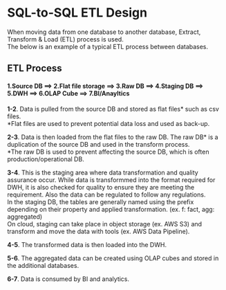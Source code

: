 # SQL-to-SQL ETL Design
When moving data from one database to another database, Extract, Transform & Load (ETL) process is used.<br>
The below is an example of a typical ETL process between databases.

## ETL Process
#### 1.Source DB ==> 2.Flat file storage ==> 3.Raw DB ==> 4.Staging DB ==> 5.DWH ==> 6.OLAP Cube ==> 7.BI/Anayltics
<b>1-2</b>. Data is pulled from the source DB and stored as flat files* such as csv files.<br>
*Flat files are used to prevent potential data loss and used as back-up. 

<b>2-3</b>. Data is then loaded from the flat files to the raw DB. The raw DB* is a duplication of the source DB and used in the transform process. <br>
*The raw DB is used to prevent affecting the source DB, which is often production/operational DB. 

<b>3-4</b>. This is the staging area where data transformation and quality assurance occur. While data is transformmed into the format required for DWH, it is also
checked for quality to ensure they are meeting the requirement. Also the data can be regulated to follow any regulations. <br>
In the staging DB, the tables are generally named using the prefix depending on their property and applied transformation. (ex. f: fact, agg: aggregated)<br>
On cloud, staging can take place in object storage (ex. AWS S3) and transform and move the data with tools (ex. AWS Data Pipeline).

<b>4-5</b>. The transformed data is then loaded into the DWH.

<b>5-6</b>. The aggregated data can be created using OLAP cubes and stored in the additional databases.

<b>6-7</b>. Data is consumed by BI and analytics.


